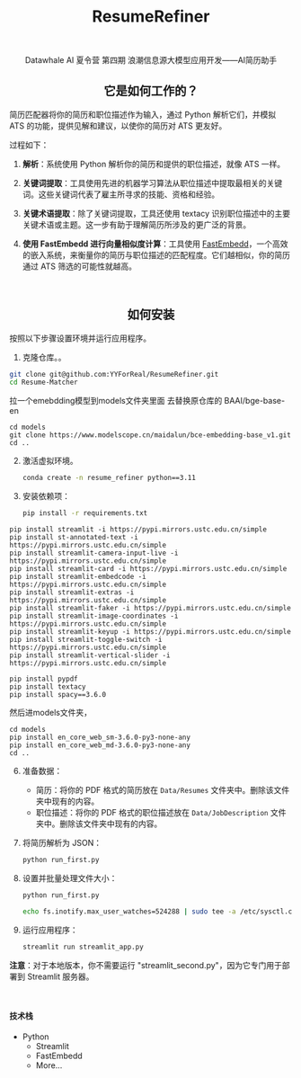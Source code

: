 <div align="center">

# ResumeRefiner

</div>

<br>

<div align="center">

Datawhale AI 夏令营 第四期 浪潮信息源大模型应用开发——AI简历助手



## 它是如何工作的？

</div>

简历匹配器将你的简历和职位描述作为输入，通过 Python 解析它们，并模拟 ATS 的功能，提供见解和建议，以使你的简历对 ATS 更友好。

过程如下：

1. **解析**：系统使用 Python 解析你的简历和提供的职位描述，就像 ATS 一样。

2. **关键词提取**：工具使用先进的机器学习算法从职位描述中提取最相关的关键词。这些关键词代表了雇主所寻求的技能、资格和经验。

3. **关键术语提取**：除了关键词提取，工具还使用 textacy 识别职位描述中的主要关键术语或主题。这一步有助于理解简历所涉及的更广泛的背景。

4. **使用 FastEmbedd 进行向量相似度计算**：工具使用 [FastEmbedd](https://github.com/qdrant/fastembed)，一个高效的嵌入系统，来衡量你的简历与职位描述的匹配程度。它们越相似，你的简历通过 ATS 筛选的可能性就越高。

<br/>

<div align="center">

## 如何安装

</div>

按照以下步骤设置环境并运行应用程序。

1. 克隆仓库。。

```bash
git clone git@github.com:YYForReal/ResumeRefiner.git
cd Resume-Matcher

```

拉一个emebdding模型到models文件夹里面 去替换原仓库的 BAAI/bge-base-en
```
cd models
git clone https://www.modelscope.cn/maidalun/bce-embedding-base_v1.git
cd ..
```
   

2. 激活虚拟环境。

   ```bash
   conda create -n resume_refiner python==3.11
   ```

5. 安装依赖项：

   ```bash
   pip install -r requirements.txt
   ```

```
pip install streamlit -i https://pypi.mirrors.ustc.edu.cn/simple
pip install st-annotated-text -i https://pypi.mirrors.ustc.edu.cn/simple
pip install streamlit-camera-input-live -i https://pypi.mirrors.ustc.edu.cn/simple
pip install streamlit-card -i https://pypi.mirrors.ustc.edu.cn/simple
pip install streamlit-embedcode -i https://pypi.mirrors.ustc.edu.cn/simple
pip install streamlit-extras -i https://pypi.mirrors.ustc.edu.cn/simple
pip install streamlit-faker -i https://pypi.mirrors.ustc.edu.cn/simple
pip install streamlit-image-coordinates -i https://pypi.mirrors.ustc.edu.cn/simple
pip install streamlit-keyup -i https://pypi.mirrors.ustc.edu.cn/simple
pip install streamlit-toggle-switch -i https://pypi.mirrors.ustc.edu.cn/simple
pip install streamlit-vertical-slider -i https://pypi.mirrors.ustc.edu.cn/simple
```

```
pip install pypdf
pip install textacy
pip install spacy==3.6.0 
```



然后进models文件夹，
```
cd models
pip install en_core_web_sm-3.6.0-py3-none-any
pip install en_core_web_md-3.6.0-py3-none-any
cd ..

```

6. 准备数据：

   - 简历：将你的 PDF 格式的简历放在 `Data/Resumes` 文件夹中。删除该文件夹中现有的内容。
   - 职位描述：将你的 PDF 格式的职位描述放在 `Data/JobDescription` 文件夹中。删除该文件夹中现有的内容。

7. 将简历解析为 JSON：

   ```python
   python run_first.py
   ```

8. 设置并批量处理文件大小：

   ```python
   python run_first.py
   ```

   ```bash
   echo fs.inotify.max_user_watches=524288 | sudo tee -a /etc/sysctl.conf && sudo sysctl -p
   ```

9. 运行应用程序：

   ```python
   streamlit run streamlit_app.py
   ```

**注意**：对于本地版本，你不需要运行 "streamlit_second.py"，因为它专门用于部署到 Streamlit 服务器。


<br/>


#### 技术栈

- Python 
   - Streamlit 
   - FastEmbedd 
   - More...

<br/>